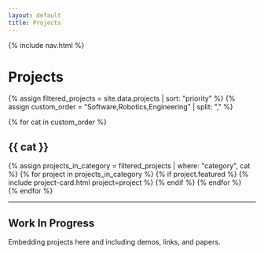 ```yaml
---
layout: default
title: Projects
---
```


{% include nav.html %}

# Projects

{% assign filtered_projects = site.data.projects | sort: "priority" %}
{% assign custom_order = "Software,Robotics,Engineering" | split: "," %}

{% for cat in custom_order %}
  <h2 class="text-xl font-bold mt-8 mb-2">{{ cat }}</h2>
  <div class="grid">
    {% assign projects_in_category = filtered_projects | where: "category", cat %}
    {% for project in projects_in_category %}
      {% if project.featured %}
        {% include project-card.html project=project %}
      {% endif %}
    {% endfor %}
  </div>
{% endfor %}

---

## Work In Progress

Embedding projects here and including demos, links, and papers.